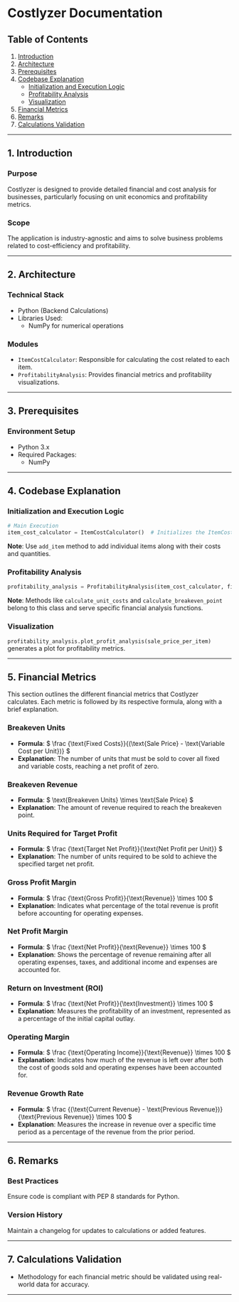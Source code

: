 # Costlyzer Documentation

## Table of Contents
1. [Introduction](#introduction)
2. [Architecture](#architecture)
3. [Prerequisites](#prerequisites)
4. [Codebase Explanation](#codebase-explanation)
    - [Initialization and Execution Logic](#initialization-and-execution-logic)
    - [Profitability Analysis](#profitability-analysis)
    - [Visualization](#visualization)
5. [Financial Metrics](#financial-metrics)
6. [Remarks](#remarks)
7. [Calculations Validation](#calculations-validation)

---

## 1. Introduction
### Purpose
Costlyzer is designed to provide detailed financial and cost analysis for businesses, particularly focusing on unit economics and profitability metrics.

### Scope
The application is industry-agnostic and aims to solve business problems related to cost-efficiency and profitability.

---

## 2. Architecture
### Technical Stack
- Python (Backend Calculations)
- Libraries Used:
  - NumPy for numerical operations

### Modules
- `ItemCostCalculator`: Responsible for calculating the cost related to each item.
- `ProfitabilityAnalysis`: Provides financial metrics and profitability visualizations.

---

## 3. Prerequisites
### Environment Setup
- Python 3.x
- Required Packages:
  - NumPy

---

## 4. Codebase Explanation

### Initialization and Execution Logic
```python
# Main Execution
item_cost_calculator = ItemCostCalculator()  # Initializes the ItemCostCalculator class.
```
**Note**: Use `add_item` method to add individual items along with their costs and quantities.

### Profitability Analysis
```python
profitability_analysis = ProfitabilityAnalysis(item_cost_calculator, fixed_overheads)  # Initializes the ProfitabilityAnalysis class.
```
**Note**: Methods like `calculate_unit_costs` and `calculate_breakeven_point` belong to this class and serve specific financial analysis functions.

### Visualization
`profitability_analysis.plot_profit_analysis(sale_price_per_item)` generates a plot for profitability metrics.

---

## 5. Financial Metrics

This section outlines the different financial metrics that Costlyzer calculates. Each metric is followed by its respective formula, along with a brief explanation.

### Breakeven Units
- **Formula**: $ \frac {\text{Fixed Costs}}{(\text{Sale Price} - \text{Variable Cost per Unit})} $
- **Explanation**: The number of units that must be sold to cover all fixed and variable costs, reaching a net profit of zero.

### Breakeven Revenue
- **Formula**: $ \text{Breakeven Units} \times \text{Sale Price} $
- **Explanation**: The amount of revenue required to reach the breakeven point.

### Units Required for Target Profit
- **Formula**: $ \frac {\text{Target Net Profit}}{\text{Net Profit per Unit}} $
- **Explanation**: The number of units required to be sold to achieve the specified target net profit.

### Gross Profit Margin
- **Formula**: $ \frac {\text{Gross Profit}}{\text{Revenue}} \times 100 $
- **Explanation**: Indicates what percentage of the total revenue is profit before accounting for operating expenses.

### Net Profit Margin
- **Formula**: $ \frac {\text{Net Profit}}{\text{Revenue}} \times 100 $
- **Explanation**: Shows the percentage of revenue remaining after all operating expenses, taxes, and additional income and expenses are accounted for.

### Return on Investment (ROI)
- **Formula**: $ \frac {\text{Net Profit}}{\text{Investment}} \times 100 $
- **Explanation**: Measures the profitability of an investment, represented as a percentage of the initial capital outlay.

### Operating Margin
- **Formula**: $ \frac {\text{Operating Income}}{\text{Revenue}} \times 100 $
- **Explanation**: Indicates how much of the revenue is left over after both the cost of goods sold and operating expenses have been accounted for.

### Revenue Growth Rate
- **Formula**: $ \frac {(\text{Current Revenue} - \text{Previous Revenue})}{\text{Previous Revenue}} \times 100 $
- **Explanation**: Measures the increase in revenue over a specific time period as a percentage of the revenue from the prior period.

---

## 6. Remarks
### Best Practices
Ensure code is compliant with PEP 8 standards for Python.

### Version History
Maintain a changelog for updates to calculations or added features.

---

## 7. Calculations Validation

- Methodology for each financial metric should be validated using real-world data for accuracy.

---





